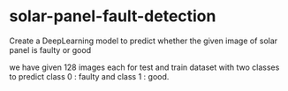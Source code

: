 # solar-panel-fault-detection
Create a DeepLearning model to predict whether the given image of solar panel is faulty or good

we have given 128 images each for test and train dataset with two classes to predict
class 0 : faulty and class 1 : good.
